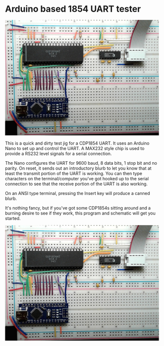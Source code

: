 # Arduino based 1854 UART tester

![1854 UART tester](1854_UART_tester.jpg "1854 UART tester")

This is a quick and dirty test jig for a CDP1854 UART. It uses an
Arduino Nano to set up and control the UART. A MAX232 style chip is
used to provide a RS232 level signals for a serial connection.

The Nano configures the UART for 9600 baud, 8 data bits, 1 stop bit and
no parity. On reset, it sends out an introductory blurb to let you know
that at least the transmit portion of the UART is working. You can then
type characters on the terminal/computer you've got hooked up to the
serial connection to see that the receive portion of the UART is also
working.

On an ANSI type terminal, pressing the Insert key will produce a canned
blurb.

It's nothing fancy, but if you've got some CDP1854s sitting around and
a burning desire to see if they work, this program and schematic will
get you started.

![1854 UART tester schematic](1854_UART_tester.jpg "1854 UART tester schematic")
